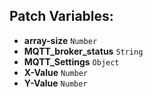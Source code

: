 ## Patch Variables:

* __array-size__ ```Number```
* __MQTT_broker_status__ ```String```
* __MQTT_Settings__ ```Object```
* __X-Value__ ```Number```
* __Y-Value__ ```Number```

